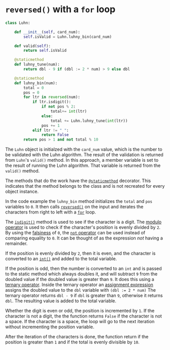 # `reversed()` with a `for` loop

```python
class Luhn:

    def __init__(self, card_num):
        self.isValid = Luhn.luhny_bin(card_num)

    def valid(self):
        return self.isValid

    @staticmethod
    def luhny_tune(num):
        return dbl - 9 if (dbl := 2 * num) > 9 else dbl

    @staticmethod
    def luhny_bin(num):
        total = 0
        pos = 0
        for ltr in reversed(num):
            if ltr.isdigit():
                if not pos % 2:
                    total+= int(ltr)
                else:
                    total += Luhn.luhny_tune(int(ltr))
                pos += 1
            elif ltr != " ":
                return False
        return pos > 1 and not total % 10

```

The `Luhn` object is initialzed with the `card_num` value, which is the number to be validated with the Luhn algorithm.
The result of the validation is returned from `Luhn`'s `valid()` method.
In this approach, a member variable is set to the result of running the Luhn algorithm.
That variable is returned from the `valid()` method.

The methods that do the work have the [`@staticmethod`][static-method] decorator.
This indicates that the method belongs to the class and is not recreated for every object instance.

In the code example the `luhny_bin` method initializes the `total` and `pos` variables to `0`.
It then calls [`reversed()`][reversed] on the input and iterates the characters from right to left with a [`for`][for] loop.

The [`isdigit()`][isdigit] method is used to see if the character is a digit.
The [modulo operator][modulo-operator] is used to check if the character's position is evenly divided by `2`.
By using the [falsiness][falsiness] of `0`, the [`not` operator][not-operator] can be used instead of comparing equality to `0`.
It can be thought of as the expression _not_ having a remainder.

If the position is evenly divided by `2`, then it is even, and the character is converted to an [`int()`][int] and added to the total variable.

If the position is odd, then the number is converted to an `int` and is passed to the static method which always doubles it,
and will subtract `9` from the doubled value if the doubled value is greater than `9`.
It does this using a [ternary operator][ternary-operator].
Inside the ternary operator an [assignment expression][assignment-expression] assigns the doubled value to the `dbl` variable with `(dbl := 2 * num)`
The ternary operator returns `dbl - 9` if `dbl` is greater than `9`, otherwise it returns `dbl`.
The resulting value is added to the total variable.

Whether the digit is even or odd, the position is incremented by `1`.
If the character is not a digit, the the function returns `False` if the character is not a space.
If the character is a space, the loop will go to the next iteration without incrementing the position variable.

After the iteration of the characters is done, the function return if the position is greater than `1` and if the total is evenly divisible by `10`.

[static-method]: https://docs.python.org/3/library/functions.html?#staticmethod
[reversed]: https://docs.python.org/3/library/functions.html?#reversed
[for]: https://docs.python.org/3/tutorial/controlflow.html#for-statements
[isdigit]: https://docs.python.org/3/library/stdtypes.html?#str.isdigit
[modulo-operator]: https://realpython.com/python-modulo-operator/
[falsiness]: https://www.pythontutorial.net/python-basics/python-boolean/
[not-operator]: https://realpython.com/python-not-operator/
[int]: https://docs.python.org/3/library/functions.html?#int
[ternary-operator]: https://www.pythontutorial.net/python-basics/python-ternary-operator/
[assignment-expression]: https://peps.python.org/pep-0572/
